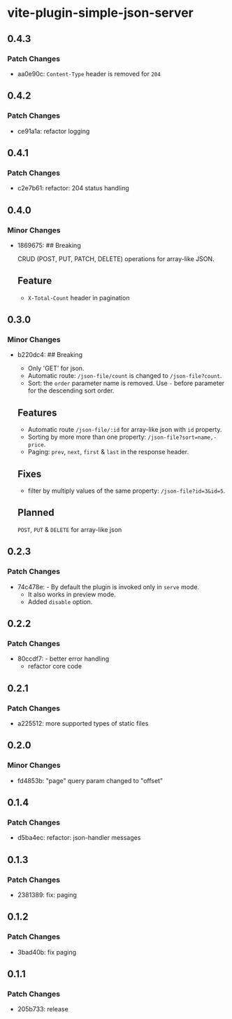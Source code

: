 # vite-plugin-simple-json-server

## 0.4.3

### Patch Changes

- aa0e90c: `Content-Type` header is removed for `204`

## 0.4.2

### Patch Changes

- ce91a1a: refactor logging

## 0.4.1

### Patch Changes

- c2e7b61: refactor: 204 status handling

## 0.4.0

### Minor Changes

- 1869675: ## Breaking

  CRUD (POST, PUT, PATCH, DELETE) operations for array-like JSON.

  ## Feature

  - `X-Total-Count` header in pagination

## 0.3.0

### Minor Changes

- b220dc4: ## Breaking

  - Only 'GET' for json.
  - Automatic route: `/json-file/count` is changed to `/json-file?count`.
  - Sort: the `order` parameter name is removed. Use `-` before parameter for the descending sort order.

  ## Features

  - Automatic route `/json-file/:id` for array-like json with `id` property.
  - Sorting by more more than one property: `/json-file?sort=name,-price`.
  - Paging: `prev`, `next`, `first` & `last` in the response header.

  ## Fixes

  - filter by multiply values of the same property: `/json-file?id=3&id=5`.

  ## Planned

  `POST`, `PUT` & `DELETE` for array-like json

## 0.2.3

### Patch Changes

- 74c478e: - By default the plugin is invoked only in `serve` mode.
  - It also works in preview mode.
  - Added `disable` option.

## 0.2.2

### Patch Changes

- 80ccdf7: - better error handling
  - refactor core code

## 0.2.1

### Patch Changes

- a225512: more supported types of static files

## 0.2.0

### Minor Changes

- fd4853b: "page" query param changed to "offset"

## 0.1.4

### Patch Changes

- d5ba4ec: refactor: json-handler messages

## 0.1.3

### Patch Changes

- 2381389: fix: paging

## 0.1.2

### Patch Changes

- 3bad40b: fix paging

## 0.1.1

### Patch Changes

- 205b733: release

